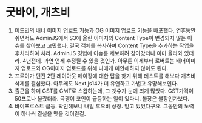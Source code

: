 # 굿바이, 개츠비

1. 어드민의 배너 이미지 업로드 기능과 OG 이미지 업로드 기능을 배포했다. 연휴동안 쉬면서도 AdminJS에서 S3에 올린 이미지의 Content Type이 변경되지 않는 이슈를 찾아보고 고민했다. 결국 객체를 복사하며 Content Type을 추가하는 작업을 후처리하여 처리. AdminJS 깃헙에 이슈를 제보하려 찾아갔더니 이미 올라와 있더라. 4년전에. 과연 언제 수정될 수 있을 것인가. 아무튼 이제부터 로버트는 배너이미지 업로드와 OG이미지 업로드를 위해 나에게 미안해하지 않아도 된다.
2. 프로이가 던진 2단 레이아웃 페이징에 대한 답을 찾기 위해 테스트를 해보다 개츠비 삭제를 결심했다. 아무래도 Next.js14가 더 유연하고 가볍고 유망해보인다.
3. 출근을 하며 GST를 GMT로 스왑하는데, 그 갯수가 눈에 띄게 많았다. GST가격이 50프로나 올랐더라. 곡괭이 코인이 급등하는 일이 있다니. 불장은 불장인가보다.
4. 바이프로스트 급등. 확인해보니 내일 후오비 상장. 믿고 있었다구요. 그동안의 노력이 하나씩 결실을 맺을 것이란걸.
